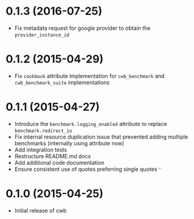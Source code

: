 # 0.1.3 (2016-07-25)

* Fix metadata request for google provider to obtain the `provider_instance_id`

# 0.1.2 (2015-04-29)

* Fix `cookbook` attribute implementation for `cwb_benchmark` and `cwb_benchmark_suite` implementations

# 0.1.1 (2015-04-27)

* Introduce the `benchmark.logging_enabled` attribute to replace `benchmark.redirect_io`
* Fix internal resource duplication issue that prevented adding multiple benchmarks (internally using attribute now)
* Add integration tests
* Restructure README.md docs
* Add additional code documentation
* Ensure consistent use of quotes preferring single quotes `'`

# 0.1.0 (2015-04-25)

* Initial release of cwb
